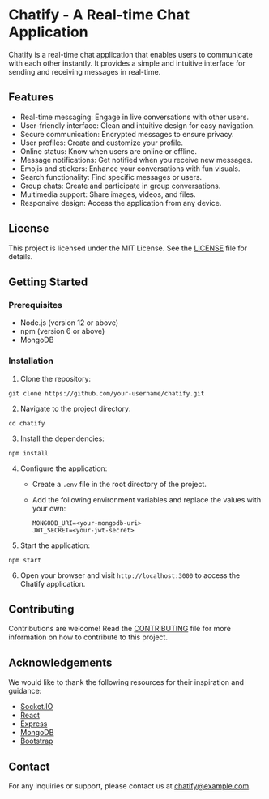 
# Chatify - A Real-time Chat Application

Chatify is a real-time chat application that enables users to communicate with each other instantly. It provides a simple and intuitive interface for sending and receiving messages in real-time.

## Features

- Real-time messaging: Engage in live conversations with other users.
- User-friendly interface: Clean and intuitive design for easy navigation.
- Secure communication: Encrypted messages to ensure privacy.
- User profiles: Create and customize your profile.
- Online status: Know when users are online or offline.
- Message notifications: Get notified when you receive new messages.
- Emojis and stickers: Enhance your conversations with fun visuals.
- Search functionality: Find specific messages or users.
- Group chats: Create and participate in group conversations.
- Multimedia support: Share images, videos, and files.
- Responsive design: Access the application from any device.

## License

This project is licensed under the MIT License. See the [LICENSE](LICENSE) file for details.

## Getting Started

### Prerequisites

- Node.js (version 12 or above)
- npm (version 6 or above)
- MongoDB

### Installation

1. Clone the repository:

```shell
git clone https://github.com/your-username/chatify.git
```

2. Navigate to the project directory:

```shell
cd chatify
```

3. Install the dependencies:

```shell
npm install
```

4. Configure the application:

   - Create a `.env` file in the root directory of the project.
   - Add the following environment variables and replace the values with your own:

     ```plaintext
     MONGODB_URI=<your-mongodb-uri>
     JWT_SECRET=<your-jwt-secret>
     ```

5. Start the application:

```shell
npm start
```

6. Open your browser and visit `http://localhost:3000` to access the Chatify application.

## Contributing

Contributions are welcome! Read the [CONTRIBUTING](CONTRIBUTING.md) file for more information on how to contribute to this project.

## Acknowledgements

We would like to thank the following resources for their inspiration and guidance:

- [Socket.IO](https://socket.io/)
- [React](https://reactjs.org/)
- [Express](https://expressjs.com/)
- [MongoDB](https://www.mongodb.com/)
- [Bootstrap](https://getbootstrap.com/)

## Contact

For any inquiries or support, please contact us at chatify@example.com.